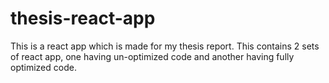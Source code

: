 # thesis-react-app
This is a react app which is made for my thesis report. This contains 2 sets of react app, one having un-optimized code and another having fully optimized code.
